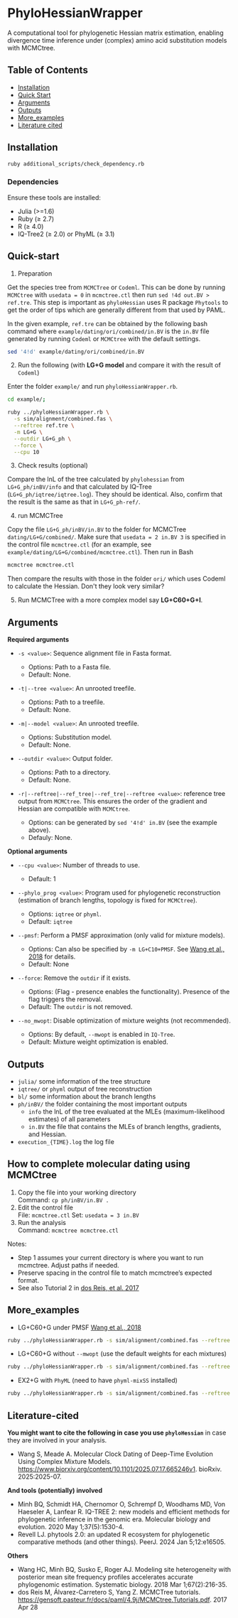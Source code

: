# PhyloHessianWrapper

A computational tool for phylogenetic Hessian matrix estimation, enabling divergence time inference under (complex) amino acid substitution models with MCMCtree.

## Table of Contents
- [Installation](#Installation)
- [Quick Start](#Quick-start)
- [Arguments](#Arguments)
- [Outputs](#Outputs)
- [More_examples](#More_examples)
- [Literature cited](#Literature-cited)

## Installation
```bash
ruby additional_scripts/check_dependency.rb
```

### Dependencies
Ensure these tools are installed:
- Julia (>=1.6)
- Ruby (≥ 2.7)
- R (≥ 4.0)
- IQ-Tree2 (≥ 2.0) or PhyML (≥ 3.1)

## Quick-start
1. Preparation

Get the species tree from `MCMCTree` or `Codeml`. This can be done by running `MCMCtree` with `usedata = 0` in `mcmctree.ctl` then run `sed !4d out.BV > ref.tre`. This step is important as `phyloHessian` uses R package `Phytools` to get the order of tips which are generally different from that used by PAML.

In the given example, `ref.tre` can be obtained by the following bash command where `example/dating/ori/combined/in.BV` is the `in.BV` file generated by running `Codeml` or `MCMCtree` with the default settings.

```bash
sed '4!d' example/dating/ori/combined/in.BV
```

2. Run the following (with **LG+G model** and compare it with the result of `Codeml`)

Enter the folder `example/` and run `phyloHessianWrapper.rb`.

```bash
cd example/;

ruby ../phyloHessianWrapper.rb \
  -s sim/alignment/combined.fas \
  --reftree ref.tre \
  -m LG+G \
  --outdir LG+G_ph \
  --force \
  --cpu 10
```

3. Check results (optional)

Compare the lnL of the tree calculated by `phylohessian` from `LG+G_ph/inBV/info` and that calculated by IQ-Tree (`LG+G_ph/iqtree/iqtree.log`). They should be identical. Also, confirm that the result is the same as that in `LG+G_ph-ref/`.

4. run MCMCTree

Copy the file `LG+G_ph/inBV/in.BV` to the folder for MCMCTree `dating/LG+G/combined/`. Make sure that `usedata = 2 in.BV 3` is specified in the control file `mcmctree.ctl` (for an example, see `example/dating/LG+G/combined/mcmctree.ctl`). Then run in Bash
```bash
mcmctree mcmctree.ctl
```

Then compare the results with those in the folder `ori/` which uses Codeml to calculate the Hessian. Don't they look very similar?

5. Run MCMCTree with a more complex model say **LG+C60+G+I**.


## Arguments
**Required arguments**
*   `-s <value>`: Sequence alignment file in Fasta format.
    *   Options: Path to a Fasta file.
    *   Default: None.

*   `-t|--tree <value>`: An unrooted treefile.
    *   Options: Path to a treefile.
    *   Default: None.

*   `-m|--model <value>`: An unrooted treefile.
    *   Options: Substitution model.
    *   Default: None.

*   `--outdir <value>`: Output folder.
    *   Options: Path to a directory.
    *   Default: None.

*  `-r|--reftree|--ref_tree|--ref_tre|--reftree <value>`: reference tree output from `MCMCtree`. This ensures the order of the gradient and Hessian are compatible with `MCMCtree`.
   *    Options: can be generated by `sed '4!d' in.BV` (see the example above).
   *    Defauly: None.
    
**Optional arguments**
*   `--cpu <value>`: Number of threads to use.
    *   Default: 1

*   `--phylo_prog <value>`: Program used for phylogenetic reconstruction (estimation of branch lengths, topology is fixed for `MCMCtree`).
    *   Options:  `iqtree` or `phyml`.
    *   Default: `iqtree`

*   `--pmsf`: Perform a PMSF approximation (only valid for mixture models).
    *   Options: Can also be specified by `-m LG+C10+PMSF`. See [Wang et al., 2018](#ref-Wang_2018) for details.
    *   Default: None

*   `--force`: Remove the `outdir` if it exists.
    *   Options: (Flag - presence enables the functionality).  Presence of the flag triggers the removal.
    *   Default: The `outdir` is not removed.

*   `--no_mwopt`: Disable optimization of mixture weights (not recommended).
    *   Options: By default, `--mwopt` is enabled in `IQ-Tree`.
    *   Default: Mixture weight optimization is enabled.


## Outputs
- `julia/`  some information of the tree structure
- `iqtree/` or `phyml`  output of tree reconstruction
- `bl/`  some information about the branch lengths
- `ph/inBV/`  the folder containing the most important outputs
  - `info`  the lnL of the tree evaluated at the MLEs (maximum-likelihood estimates) of all parameters
  - `in.BV`  the file that contains the MLEs of branch lengths, gradients, and Hessian.
- `execution_{TIME}.log`  the log file
 
## How to complete molecular dating using MCMCtree
1. Copy the file into your working directory  
   Command: `cp ph/inBV/in.BV .`
2. Edit the control file  
   File: `mcmctree.ctl`
   Set: `usedata = 3 in.BV`
3. Run the analysis  
   Command: `mcmctree mcmctree.ctl`

Notes:  
- Step 1 assumes your current directory is where you want to run mcmctree. Adjust paths if needed.  
- Preserve spacing in the control file to match mcmctree’s expected format.
- See also Tutorial 2 in [dos Reis, et al. 2017](#ref-dosreis_2017)


## More_examples

- LG+C60+G under PMSF [Wang et al., 2018](#ref-Wang_2018)
```bash
ruby ../phyloHessianWrapper.rb -s sim/alignment/combined.fas --reftree ref.tre -m LG+C60+G+PMSF --outdir outdir --force --cpu 10
```

- LG+C60+G without `--mwopt` (use the default weights for each mixtures)
```bash
ruby ../phyloHessianWrapper.rb -s sim/alignment/combined.fas --reftree ref.tre -m LG+C60+G --outdir outdir --force --cpu 10 --no_mwopt
```

- EX2+G with `PhyML` (need to have `phyml-mixSS` installed)
```bash
ruby ../phyloHessianWrapper.rb -s sim/alignment/combined.fas --reftree ref.tre -m EX2+G --outdir outdir --force --cpu 10 --phylo_prog phyml
```


## Literature-cited
**You might want to cite the following in case you use `phyloHessian`** in case they are involved in your analysis.
-  <a id="ref-Wang_Meade_2025"></a>Wang S, Meade A. Molecular Clock Dating of Deep-Time Evolution Using Complex Mixture Models. https://www.biorxiv.org/content/10.1101/2025.07.17.665246v1. bioRxiv. 2025:2025-07.

**And tools (potentially) involved**
-  Minh BQ, Schmidt HA, Chernomor O, Schrempf D, Woodhams MD, Von Haeseler A, Lanfear R. IQ-TREE 2: new models and efficient methods for phylogenetic inference in the genomic era. Molecular biology and evolution. 2020 May 1;37(5):1530-4.
-  Revell LJ. phytools 2.0: an updated R ecosystem for phylogenetic comparative methods (and other things). PeerJ. 2024 Jan 5;12:e16505.

**Others**
-  <a id="ref-Wang_2018"></a>Wang HC, Minh BQ, Susko E, Roger AJ. Modeling site heterogeneity with posterior mean site frequency profiles accelerates accurate phylogenomic estimation. Systematic biology. 2018 Mar 1;67(2):216-35.
-  <a id="ref-dosreis_2017"></a>dos Reis M, Álvarez-Carretero S, Yang Z. MCMCTree tutorials. https://gensoft.pasteur.fr/docs/paml/4.9j/MCMCtree.Tutorials.pdf. 2017 Apr 28


